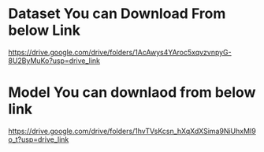 # Dataset You can Download From below Link 

https://drive.google.com/drive/folders/1AcAwys4YAroc5xqvzvnpyG-8U2ByMuKo?usp=drive_link

# Model You can downlaod from below link

https://drive.google.com/drive/folders/1hvTVsKcsn_hXqXdXSima9NiUhxMI9o_t?usp=drive_link
